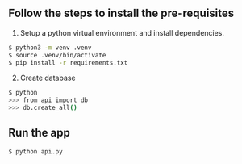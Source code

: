 ## Follow the steps to install the pre-requisites

1. Setup a python virtual environment and install dependencies.
```bash
$ python3 -m venv .venv
$ source .venv/bin/activate
$ pip install -r requirements.txt
```

2. Create database

```bash
$ python
>>> from api import db
>>> db.create_all()
```

## Run the app
```bash
$ python api.py
```